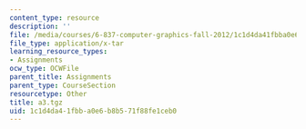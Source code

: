 ```yaml
---
content_type: resource
description: ''
file: /media/courses/6-837-computer-graphics-fall-2012/1c1d4da41fbba0e6b8b571f88fe1ceb0_a3.tgz
file_type: application/x-tar
learning_resource_types:
- Assignments
ocw_type: OCWFile
parent_title: Assignments
parent_type: CourseSection
resourcetype: Other
title: a3.tgz
uid: 1c1d4da4-1fbb-a0e6-b8b5-71f88fe1ceb0
---
```

